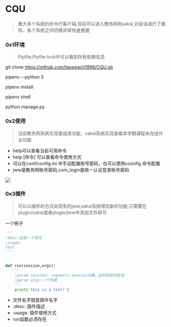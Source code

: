 # CQU
>重大多个系统的命令行客户端,目前可以进入教务网和sakai,对会话进行了缓存，各个系统之间切换非常快速便捷


### 0x1环境
>Pipfile,Pipfile.lock中可以看到所有依赖信息

git clone https://github.com/taopeach1998/CQU.git

pipenv --python 3
 
pipenv install

pipenv shell

python manage.py

### 0x2使用
>当前教务网系统实现查成绩功能，sakai系统实现查看本学期课程未完成作业功能

- help可以查看当前可用命令
- help [命令] 可以查看命令使用方式
- 可以在conf/config.ini 中手动配置账号密码，也可以使用cconfig 命令配置
- jww是教务网账号密码,com_login是统一认证登录账号密码

![](https://upload-images.jianshu.io/upload_images/14069474-325da5a2928d3b1a.gif?imageMogr2/auto-orient/strip)


### 0x3插件
>可以以插件的方式向现有的jww,sakai系统增加新的功能,只需要在plugin/sakai或者plugin/jww中添加文件即可

一个例子

```python
'''
:desc:这是一个测试
:usage:
test
'''


def run(session,args):
    '''
    :param session: requests.Session对象,当前系统的会话
    :param args:一个列表
    '''
    print('this is a test!')
```

- 文件名字就是插件名字
- :desc: 插件描述
- :usage: 插件使用方式
- run函数必须存在
